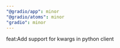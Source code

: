 ```yaml
---
"@gradio/app": minor
"@gradio/atoms": minor
"gradio": minor
---
```


feat:Add support for kwargs in python client
